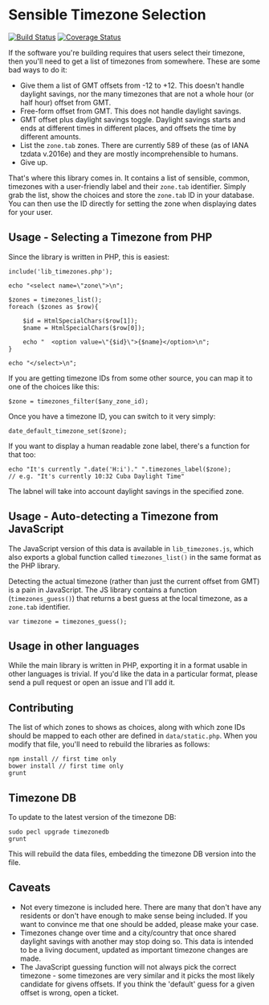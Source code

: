 # Sensible Timezone Selection

[![Build Status](https://travis-ci.org/iamcal/lib_timezones.svg)](https://travis-ci.org/iamcal/lib_timezones) [![Coverage Status](https://coveralls.io/repos/github/iamcal/lib_timezones/badge.svg?branch=master)](https://coveralls.io/github/iamcal/lib_timezones?branch=master)

If the software you're building requires that users select their timezone, then 
you'll need to get a list of timezones from somewhere. These are some bad ways to do it:

*  Give them a list of GMT offsets from -12 to +12. This doesn't handle daylight 
   savings, nor the many timezones that are not a whole hour (or half hour)
   offset from GMT.
*  Free-form offset from GMT. This does not handle daylight savings.
*  GMT offset plus daylight savings toggle. Daylight savings starts and ends
   at different times in different places, and offsets the time by different
   amounts.
*  List the `zone.tab` zones. There are currently 589 of these (as of IANA tzdata v.2016e)
   and they are mostly incomprehensible to humans.
*  Give up.

That's where this library comes in. It contains a list of sensible, common, timezones
with a user-friendly label and their `zone.tab` identifier. Simply grab the list, show
the choices and store the `zone.tab` ID in your database. You can then use the ID 
directly for setting the zone when displaying dates for your user.


## Usage - Selecting a Timezone from PHP

Since the library is written in PHP, this is easiest:

    include('lib_timezones.php');

    echo "<select name=\"zone\">\n";

    $zones = timezones_list();
    foreach ($zones as $row){

    	$id = HtmlSpecialChars($row[1]);
    	$name = HtmlSpecialChars($row[0]);

    	echo "  <option value=\"{$id}\">{$name}</option>\n";
    }

    echo "</select>\n";

If you are getting timezone IDs from some other source, you can map it to one of the
choices like this:

    $zone = timezones_filter($any_zone_id);

Once you have a timezone ID, you can switch to it very simply:

    date_default_timezone_set($zone);

If you want to display a human readable zone label, there's a function for that too:

    echo "It's currently ".date('H:i')." ".timezones_label($zone);
    // e.g. "It's currently 10:32 Cuba Daylight Time"

The labnel will take into account daylight savings in the specified zone.


## Usage - Auto-detecting a Timezone from JavaScript

The JavaScript version of this data is available in `lib_timezones.js`, which also exports
a global function called `timezones_list()` in the same format as the PHP library.

Detecting the actual timezone (rather than just the current offset from GMT) is a pain in 
JavaScript. The JS library contains a function (`timezones_guess()`) that returns a best 
guess at the local timezone, as a `zone.tab` identifier.

    var timezone = timezones_guess();


## Usage in other languages

While the main library is written in PHP, exporting it in a format usable in other languages 
is trivial. If you'd like the data in a particular format, please send a pull request or open
an issue and I'll add it.


## Contributing

The list of which zones to shows as choices, along with which zone IDs should be mapped to each
other are defined in `data/static.php`. When you modify that file, you'll need to rebuild the
libraries as follows:

    npm install // first time only
    bower install // first time only
    grunt


## Timezone DB

To update to the latest version of the timezone DB:

    sudo pecl upgrade timezonedb
    grunt

This will rebuild the data files, embedding the timezone DB version into the file.   


## Caveats

*  Not every timezone is included here. There are many that don't have any residents or don't 
   have enough to make sense being included. If you want to convince me that one should be 
   added, please make your case.
*  Timezones change over time and a city/country that once shared daylight savings with another
   may stop doing so. This data is intended to be a living document, updated as important 
   timezone changes are made.
*  The JavaScript guessing function will not always pick the correct timezone - some timezones
   are very similar and it picks the most likely candidate for givens offsets. If you think
   the 'default' guess for a given offset is wrong, open a ticket.
